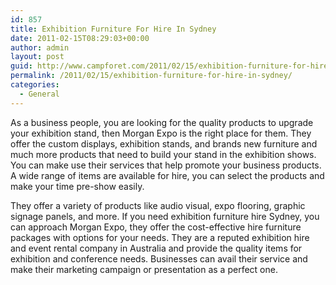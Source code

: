 ```yaml
---
id: 857
title: Exhibition Furniture For Hire In Sydney
date: 2011-02-15T08:29:03+00:00
author: admin
layout: post
guid: http://www.campforet.com/2011/02/15/exhibition-furniture-for-hire-in-sydney/
permalink: /2011/02/15/exhibition-furniture-for-hire-in-sydney/
categories:
  - General
---
```

As a business people, you are looking for the quality products to upgrade your exhibition stand, then Morgan Expo is the right place for them. They offer the custom displays, exhibition stands, and brands new furniture and much more products that need to build your stand in the exhibition shows. You can make use their services that help promote your business products. A wide range of items are available for hire, you can select the products and make your time pre-show easily.

They offer a variety of products like audio visual, expo flooring, graphic signage panels, and more. If you need exhibition furniture hire Sydney, you can approach Morgan Expo, they offer the cost-effective hire furniture packages with options for your needs. They are a reputed exhibition hire and event rental company in Australia and provide the quality items for exhibition and conference needs. Businesses can avail their service and make their marketing campaign or presentation as a perfect one.